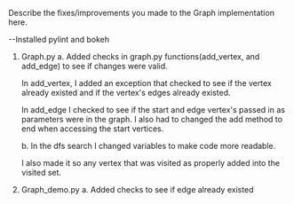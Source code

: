 Describe the fixes/improvements you made to the Graph implementation here.

--Installed pylint and bokeh

1. Graph.py
    a. Added checks in graph.py functions(add_vertex, and add_edge) to see if changes were valid. 

    In add_vertex, I added an exception that checked to see if the vertex already existed and if the vertex's edges already existed.

    In add_edge I checked to see if the start and edge vertex's passed in as parameters were in the graph. I also had to changed the add method to end when accessing the start vertices.

    b. In the dfs search I changed variables to make code more readable.

    I also made it so any vertex that was visited as properly added into the visited set.

2. Graph_demo.py
    a. Added checks to see if edge already existed